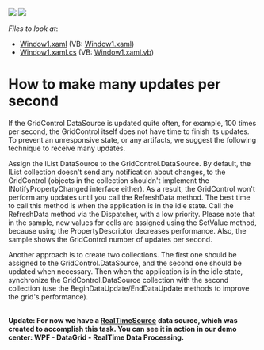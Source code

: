 <!-- default badges list -->
[![](https://img.shields.io/badge/Open_in_DevExpress_Support_Center-FF7200?style=flat-square&logo=DevExpress&logoColor=white)](https://supportcenter.devexpress.com/ticket/details/E2177)
[![](https://img.shields.io/badge/📖_How_to_use_DevExpress_Examples-e9f6fc?style=flat-square)](https://docs.devexpress.com/GeneralInformation/403183)
<!-- default badges end -->
<!-- default file list -->
*Files to look at*:

* [Window1.xaml](./CS/DXGrid_ConditionalFormatting/Window1.xaml) (VB: [Window1.xaml](./VB/DXGrid_ConditionalFormatting/Window1.xaml))
* [Window1.xaml.cs](./CS/DXGrid_ConditionalFormatting/Window1.xaml.cs) (VB: [Window1.xaml.vb](./VB/DXGrid_ConditionalFormatting/Window1.xaml.vb))
<!-- default file list end -->
# How to make many updates per second


<p>If the GridControl DataSource is updated quite often, for example, 100 times per second, the GridControl itself does not have time to finish its updates. To prevent an unresponsive state, or any artifacts, we suggest the following technique to receive many updates.</p>
<p>Assign the IList DataSource to the GridControl.DataSource. By default, the IList collection doesn't send any notification about changes, to the GridControl (objects in the collection shouldn't implement the INotifyPropertyChanged interface either). As a result, the GridControl won't perform any updates until you call the RefreshData method. The best time to call this method is when the application is in the idle state. Call the RefreshData method via the Dispatcher, with a low priority. Please note that in the sample, new values for cells are assigned using the SetValue method, because using the PropertyDescriptor decreases performance. Also, the sample shows the GridControl number of updates per second.</p>
<p>Another approach is to create two collections. The first one should be assigned to the GridControl.DataSource, and the second one should be updated when necessary. Then when the application is in the idle state, synchronize the GridControl.DataSource collection with the second collection (use the BeginDataUpdate/EndDataUpdate methods to improve the grid's performance).<br /><br /></p>
<p><strong>Update: For now we have a <a href="https://documentation.devexpress.com/#CoreLibraries/clsDevExpressDataRealTimeSourcetopic">RealTimeSource</a> data source, which was created to accomplish this task. You can see it in action in our demo center: WPF - DataGrid - RealTime Data Processing.</strong></p>

<br/>


